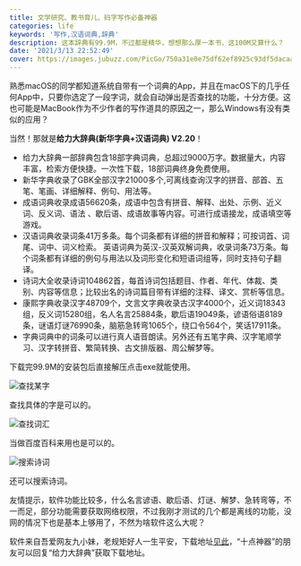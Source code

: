 ```yaml
---
title: 文学研究、教书育儿、码字写作必备神器
categories: life
keywords: '写作,汉语词典,辞典'
description: 这本辞典有99.9M，不过都是精华，想想那么厚一本书，这100M又算什么？
date: '2021/3/13 22:52:49'
cover: https://images.jubuzz.com/PicGo/750a31e0e75df62ef8925c93df5dacaa-5d604b.jpg
---
```


熟悉macOS的同学都知道系统自带有一个词典的App，并且在macOS下的几乎任何App中，只要你选定了一段字词，就会自动弹出是否查找的功能，十分方便。这也可能是MacBook作为不少作者的写作道具的原因之一，那么Windows有没有类似的应用？

当然！那就是**给力大辞典(新华字典+汉语词典) V2.20**！

- 给力大辞典一部辞典包含18部字典词典，总超过9000万字。数据量大，内容丰富，检索方便快捷。一次性下载，18部词典终身免费使用。
- 新华字典收录了GBK全部汉字21000多个,可离线查询汉字的拼音、部首、五笔、笔画、详细解释、例句、用法等。
- 成语词典收录成语56620条，成语中包含有拼音、解释、出处、示例、近义词、反义词、语法 、歇后语、成语故事等内容。可进行成语接龙，成语填空等游戏。
- 汉语词典收录词条41万多条。每个词条都有详细的拼音和解释；可按词首、词尾、词中、词义检索。
  英语词典为英汉-汉英双解词典，收录词条73万条。每个词条都有详细的例句与用法以及词形变化和短语词组等，同时支持句子翻译。
- 诗词大全收录诗词104862首，每首诗词包括题目、作者、年代、体裁、类别、内容等信息；比较出名的诗词篇目带有详细的注释、译文、赏析等信息。
- 康熙字典收录汉字48709个，文言文字典收录古汉字4000个，近义词18343组，反义词15280组，名人名言25884条，歇后语19049条，谚语俗语8189条，谜语灯谜76990条，脑筋急转弯1065个，绕口令564个，笑话17911条。
- 字典词典中的词条可以进行真人语音朗读。另外还有五笔字典、汉字笔顺学习、汉字转拼音、繁简转换、古文排版器、周公解梦等。

下载完99.9M的安装包后直接解压点击exe就能使用。

![查找某字](https://images.jubuzz.com/PicGo/a68a9b63daffa7b283a3b7ad7e706833-fd08bb.png)

查找具体的字是可以的。

![查找词汇](https://images.jubuzz.com/PicGo/83d88d0a8832775ee5b0938bcce46b0e-dc058f.png)

当做百度百科来用也是可以的。

![搜索诗词](https://images.jubuzz.com/PicGo/356d6ae6609d291d349f4f31e7bd01bd-fb533c.png)

还可以搜索诗词。

友情提示，软件功能比较多，什么名言谚语、歇后语、灯谜、解梦、急转弯等，不一而足，部分功能需要获取网络权限，不过我刚才测试的几个都是离线的功能，没网的情况下也是基本上够用了，不然为啥软件这么大呢？

软件来自吾爱网友九小妹，老规矩好人一生平安，下载地址[见此](https://www.52pojie.cn/thread-1382997-1-1.html)，“十点神器”的朋友可以回复“给力大辞典”获取下载地址。